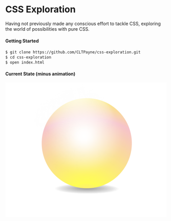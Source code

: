 # CSS Exploration

Having not previously made any conscious effort to tackle CSS, exploring the world of possibilities with pure CSS.

#### Getting Started

```
$ git clone https://github.com/CLTPayne/css-exploration.git
$ cd css-exploration
$ open index.html
```

#### Current State (minus animation)
![screenshot](./gradient-ball-6-10-18.png)
